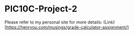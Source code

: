 # PIC10C-Project-2
Please refer to my personal site for more details: (Link)[https://henryou.com/musings/grade-calculator-assignment/]
